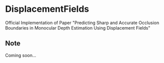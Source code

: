 # DisplacementFields
Official Implementation of Paper "Predicting Sharp and Accurate Occlusion Boundaries in Monocular Depth Estimation Using Displacement Fields"

## Note
Coming soon...

